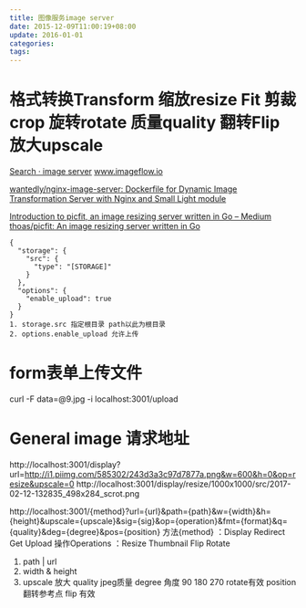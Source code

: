 ```yaml
---
title: 图像服务image server
date: 2015-12-09T11:00:19+08:00
update: 2016-01-01
categories:
tags:
---
```

# 格式转换Transform 缩放resize Fit 剪裁crop 旋转rotate 质量quality 翻转Flip  放大upscale

[Search · image server](https://github.com/search?utf8=%E2%9C%93&q=image+server&type=Repositories&ref=searchresults)
www.imageflow.io


[wantedly/nginx-image-server: Dockerfile for Dynamic Image Transformation Server with Nginx and Small Light module](https://github.com/wantedly/nginx-image-server)


[Introduction to picfit, an image resizing server written in Go – Medium](https://medium.com/@thoas/introduction-to-picfit-an-image-resizing-server-written-in-go-c8320c017d41#.mao1ccydg)
[thoas/picfit: An image resizing server written in Go](https://github.com/thoas/picfit#store-images-on-amazon-s3-keys-in-redis-and-shard-filename)

```
{
  "storage": {
    "src": {
      "type": "[STORAGE]"
    }
  },
  "options": {
    "enable_upload": true
  }
}
1. storage.src 指定根目录 path以此为根目录
2. options.enable_upload 允许上传
```
# form表单上传文件
curl -F data=@9.jpg -i localhost:3001/upload
# General image 请求地址
http://localhost:3001/display?url=http://i1.piimg.com/585302/243d3a3c97d7877a.png&w=600&h=0&op=resize&upscale=0
http://localhost:3001/display/resize/1000x1000/src/2017-02-12-132835_498x284_scrot.png

http://localhost:3001/{method}?url={url}&path={path}&w={width}&h={height}&upscale={upscale}&sig={sig}&op={operation}&fmt={format}&q={quality}&deg={degree}&pos={position}
方法{method} ：Display Redirect Get Upload
操作Operations ：Resize  Thumbnail Flip Rotate
1. path | url
2. width & height  
3. upscale 放大
quality jpeg质量
degree 角度 90 180 270 rotate有效
position 翻转参考点 flip 有效

